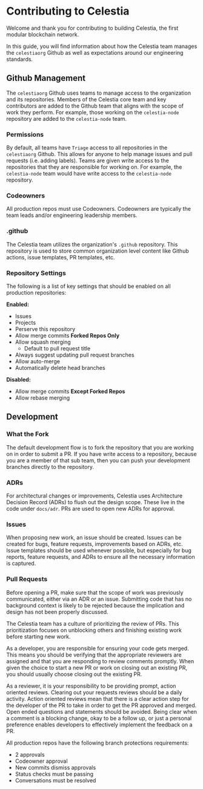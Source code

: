 # Contributing to Celestia

Welcome and thank you for contributing to building Celestia, the first modular
blockchain network.

In this guide, you will find information about how the Celestia team manages the
`celestiaorg` Github as well as expectations around our engineering standards.

## Github Management

The `celestiaorg` Github uses teams to manage access to the organization and
its repositories. Members of the Celestia core team and key contributors are
added to the Github team that aligns with the scope of work they perform. For
example, those working on the `celestia-node` repository are added to the
`celestia-node` team.

### Permissions

By default, all teams have `Triage` access to all repositories in the
`celestiaorg` Github. This allows for anyone to help manage issues and pull
requests (i.e. adding labels). Teams are given write access to the repositories
that they are responsible for working on. For example, the `celestia-node` team
would have write access to the `celestia-node` repository.

### Codeowners

All production repos must use Codeowners. Codeowners are typically the team
leads and/or engineering leadership members.

### .github

The Celestia team utilizes the organization's `.github` repository. This
repository is used to store common organization level content like Github
actions, issue templates, PR templates, etc.

### Repository Settings

The following is a list of key settings that should be enabled on all production
repositories:

**Enabled:**

- Issues
- Projects
- Perserve this repository
- Allow merge commits **Forked Repos Only**
- Allow squash merging
  - Default to pull request title
- Always suggest updating pull request branches
- Allow auto-merge
- Automatically delete head branches

**Disabled:**

- Allow merge commits **Except Forked Repos**
- Allow rebase merging

## Development

### What the Fork

The default development flow is to fork the repository that you are working on
in order to submit a PR. If you have write access to a repository, because you
are a member of that sub team, then you can push your development branches
directly to the repository.

### ADRs

For architectural changes or improvements, Celestia uses Architecture Decision
Record (ADRs) to flush out the design scope. These live in the code under
`docs/adr`. PRs are used to open new ADRs for approval.

### Issues

When proposing new work, an issue should be created. Issues can be created for
bugs, feature requests, improvements based on ADRs, etc. Issue templates should
be used whenever possible, but especially for bug reports, feature requests, and
ADRs to ensure all the necessary information is captured. 

### Pull Requests

Before opening a PR, make sure that the scope of work was previously
communicated, either via an ADR or an issue. Submitting code that has no
background context is likely to be rejected because the implication and design
has not been properly discussed.

The Celestia team has a culture of prioritizing the review of PRs. This
prioritization focuses on unblocking others and finishing existing work before
starting new work.

As a developer, you are responsible for ensuring your code gets merged. This
means you should be verifying that the appropriate reviewers are assigned and
that you are responding to review comments promptly. When given the choice to
start a new PR or work on closing out an existing PR, you should usually choose
closing out the existing PR.

As a reviewer, it is your responsibility to be providing prompt, action oriented
reviews. Clearing out your requests reviews should be a daily activity. Action
oriented reviews mean that there is a clear action step for the developer of
the PR to take in order to get the PR approved and merged. Open ended questions
and statements should be avoided. Being clear when a comment is a blocking change,
okay to be a follow up, or just a personal preference enables developers to
effectively implement the feedback on a PR.  

All production repos have the following branch protections requirements:

- 2 approvals
- Codeowner approval
- New commits dismiss approvals
- Status checks must be passing
- Conversations must be resolved
